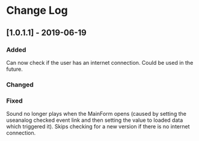 # Change Log
## [1.0.1.1] - 2019-06-19
### Added
Can now check if the user has an internet connection. Could be used in the future.

### Changed

### Fixed
Sound no longer plays when the MainForm opens (caused by setting the useanalog checked event link and then setting the value to loaded data which triggered it).
Skips checking for a new version if there is no internet connection.
